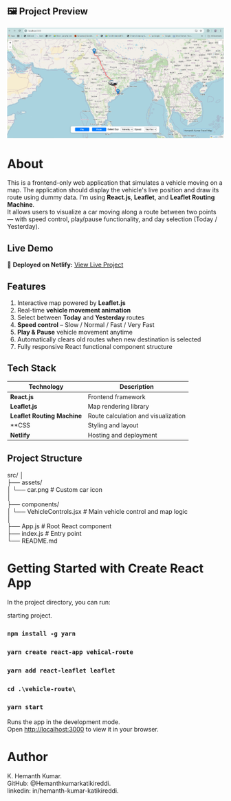 
## 🖼️ Project Preview
![Project Preview](https://raw.githubusercontent.com/Hemanthkumarkatikireddi/Vehicle-Movement-on-a-map-blokly-tech-assignment-/refs/heads/main/Screenshot%20(1361).png)


# About
This is a frontend-only web application that simulates a vehicle moving on a map. The application should display the vehicle's live position and draw its route using dummy data. 
I'm using **React.js**, **Leaflet**, and **Leaflet Routing Machine**.  
It allows users to visualize a car moving along a route between two points — with speed control, play/pause functionality, and day selection (Today / Yesterday).

## Live Demo
🔗 **Deployed on Netlify:** [View Live Project](https://lambent-ganache-e4a721.netlify.app/)

## Features

1. Interactive map powered by **Leaflet.js**  
2. Real-time **vehicle movement animation** 
3. Select between **Today** and **Yesterday** routes  
4. **Speed control** – Slow / Normal / Fast / Very Fast  
5. **Play & Pause** vehicle movement anytime  
6. Automatically clears old routes when new destination is selected  
7. Fully responsive React functional component structure

## Tech Stack

| Technology | Description |
|-------------|-------------|
| **React.js** | Frontend framework |
| **Leaflet.js** | Map rendering library |
| **Leaflet Routing Machine** | Route calculation and visualization |
| **CSS | Styling and layout |
| **Netlify** | Hosting and deployment |


##  Project Structure

src/
│                                   <br> 
├── assets/                         <br>
│ └── car.png                       # Custom car icon<br>
│                                   <br>
├── components/                     <br>
│ └── VehicleControls.jsx           # Main vehicle control and map logic<br>
│                                   <br>
├── App.js                          # Root React component<br>
├── index.js                        # Entry point<br>
└── README.md                       <br>


    

# Getting Started with Create React App

In the project directory, you can run:

starting project.

### `npm install -g yarn`

### `yarn create react-app vehical-route`

### `yarn add react-leaflet leaflet`

### `cd .\vehicle-route\`

### `yarn start`

Runs the app in the development mode.\
Open [http://localhost:3000](http://localhost:3000) to view it in your browser.


# Author
K. Hemanth Kumar.<br>
GitHub: @Hemanthkumarkatikireddi.<br>
linkedin: in/hemanth-kumar-katikireddi.<br>

